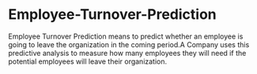 # Employee-Turnover-Prediction
Employee Turnover Prediction means to predict whether an employee is going to leave the organization in the coming period.A Company uses this predictive analysis to measure how many employees they will need if the potential employees will leave their organization.
